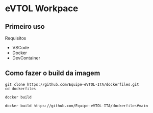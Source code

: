 # eVTOL Workpace

## Primeiro uso

Requisitos
- VSCode
- Docker
- DevContainer

## Como fazer o build da imagem

```shell
git clone https://github.com/Equipe-eVTOL-ITA/dockerfiles.git
cd dockerfiles
```

```shell
docker build
```


```shell
docker build https://github.com/Equipe-eVTOL-ITA/dockerfiles#main

```